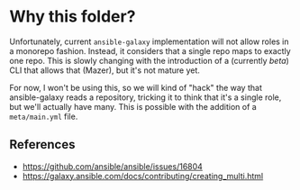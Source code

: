 # Why this folder?

Unfortunately, current `ansible-galaxy` implementation will not allow roles in a monorepo fashion.
Instead, it considers that a single repo maps to exactly one repo. This is slowly changing with the
introduction of a (currently _beta_) CLI that allows that (Mazer), but it's not mature yet. 

For now, I won't be using this, so we will kind of "hack" the way that ansible-galaxy reads a
repository, tricking it to think that it's a single role, but we'll actually have many. This is
possible with the addition of a `meta/main.yml` file.

## References

* https://github.com/ansible/ansible/issues/16804
* https://galaxy.ansible.com/docs/contributing/creating_multi.html
